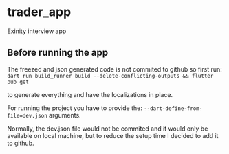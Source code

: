 # trader_app

Exinity interview app

## Before running the app

The freezed and json generated code is not commited to github so first run:
`dart run build_runner build --delete-conflicting-outputs && flutter pub get`

to generate everything and have the localizations in place.

For running the project you have to provide the: `--dart-define-from-file=dev.json` arguments.

Normally, the dev.json file would not be commited and it would only be available on
local machine, but to reduce the setup time I decided to add it to github.

